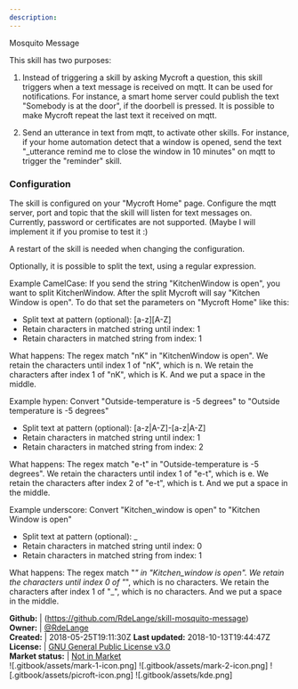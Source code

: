 ```yaml
---
description: 
---
```

Mosquito Message

This skill has two purposes:
1) Instead of triggering a skill by asking Mycroft a question, this skill triggers when a text message is received on mqtt.
It can be used for notifications. For instance, a smart home server could publish the text "Somebody is at the door", if the doorbell is pressed.
It is possible to make Mycroft repeat the last text it received on mqtt.

2) Send an utterance in text from mqtt, to activate other skills. For instance, if your
home automation detect that a window is opened, send the text "_utterance remind me to close the window in 10 minutes" on mqtt to
trigger the "reminder" skill.


### Configuration
The skill is configured on your "Mycroft Home" page. Configure the mqtt server, port and topic that the skill will listen for text messages on.
Currently, password or certificates are not supported. (Maybe I will implement it if you promise to test it :)

A restart of the skill is needed when changing the configuration.

Optionally, it is possible to split the text, using a regular expression.

Example CamelCase: If you send the string "KitchenWindow is open",
you want to split KitchenWindow. After the split Mycroft will say "Kitchen Window is open". To do that set the parameters on "Mycroft Home" like this:
* Split text at pattern (optional): [a-z][A-Z]
* Retain characters in matched string until index: 1
* Retain characters in matched string from index: 1

What happens: The regex match "nK" in "KitchenWindow is open". We retain the characters until index 1 of "nK", which is n.
We retain the characters after index 1 of "nK", which is K. And we put a space in the middle.

Example hypen: Convert "Outside-temperature is -5 degrees" to "Outside temperature is -5 degrees"
* Split text at pattern (optional): [a-z|A-Z]-[a-z|A-Z]
* Retain characters in matched string until index: 1
* Retain characters in matched string from index: 2

What happens: The regex match "e-t" in "Outside-temperature is -5 degrees".  We retain the characters until index 1 of "e-t", which is e.
We retain the characters after index 2 of "e-t", which is t. And we put a space in the middle.

Example underscore: Convert "Kitchen_window is open" to "Kitchen Window is open"
* Split text at pattern (optional): _
* Retain characters in matched string until index: 0
* Retain characters in matched string from index: 1

What happens: The regex match "_" in "Kitchen_window is open".  We retain the characters until index 0 of "_", which is no characters.
We retain the characters after index 1 of "_", which is no characters. And we put a space in the middle.

**Github:** | (https://github.com/RdeLange/skill-mosquito-message)  
**Owner:** | [@RdeLange](https://github.com/RdeLange)  
**Created:** | 2018-05-25T19:11:30Z  **Last updated:** 2018-10-13T19:44:47Z  
**License:** | [GNU General Public License v3.0](https://api.github.com/licenses/gpl-3.0)  
**Market status:** | [Not in Market](https://market.mycroft.ai/skill/)  
 ![.gitbook/assets/mark-1-icon.png]  ![.gitbook/assets/mark-2-icon.png]  ![.gitbook/assets/picroft-icon.png]  ![.gitbook/assets/kde.png]  
